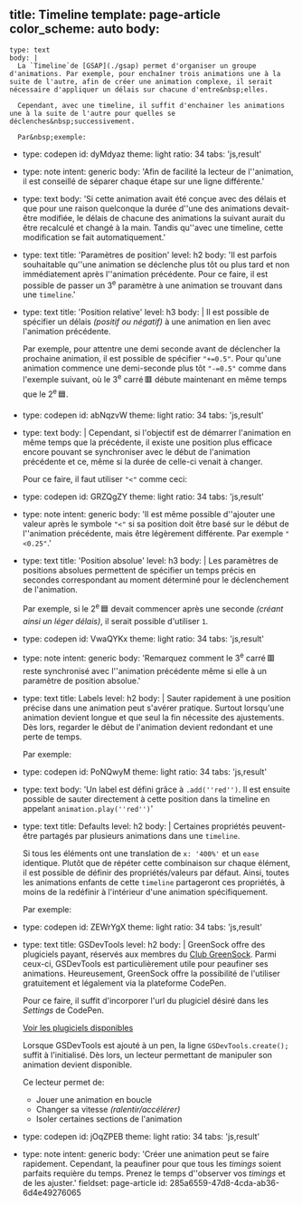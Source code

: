 title: Timeline
template: page-article
color_scheme: auto
body:
  -
    type: text
    body: |
      La `Timeline`de [GSAP](./gsap) permet d'organiser un groupe d'animations. Par exemple, pour enchaîner trois animations une à la suite de l'autre, afin de créer une animation complexe, il serait nécessaire d'appliquer un délais sur chacune d'entre&nbsp;elles. 
      
      Cependant, avec une timeline, il suffit d'enchainer les animations une à la suite de l'autre pour quelles se déclenches&nbsp;successivement.
      
      Par&nbsp;exemple:
  -
    type: codepen
    id: dyMdyaz
    theme: light
    ratio: 34
    tabs: 'js,result'
  -
    type: note
    intent: generic
    body: 'Afin de facilité la lecteur de l''animation, il est conseillé de séparer chaque étape sur une ligne&nbsp;différente.'
  -
    type: text
    body: 'Si cette animation avait été conçue avec des délais et que pour une raison quelconque la durée d''une des animations devait-être modifiée, le délais de chacune des animations la suivant aurait du être recalculé et changé à la main. Tandis qu''avec une timeline, cette modification se fait automatiquement.'
  -
    type: text
    title: 'Paramètres de position'
    level: h2
    body: 'Il est parfois souhaitable qu''une animation se déclenche plus tôt ou plus tard et non immédiatement après l''animation précédente. Pour ce faire, il est possible de passer un 3<sup>e</sup> paramètre à une animation se trouvant dans une `timeline`.'
  -
    type: text
    title: 'Position relative'
    level: h3
    body: |
      Il est possible de spécifier un délais _(positif ou négatif)_ à une animation en lien avec l'animation&nbsp;précédente. 
      
      Par exemple, pour attentre une demi seconde avant de déclencher la prochaine animation, il est possible de spécifier `"+=0.5"`. Pour qu'une animation commence une demi-seconde plus tôt `"-=0.5"` comme dans l'exemple&nbsp;suivant, où le 3<sup>e</sup> carré&thinsp;🟥 débute maintenant en même temps que le 2<sup>e</sup>&thinsp;🟦.
  -
    type: codepen
    id: abNqzvW
    theme: light
    ratio: 34
    tabs: 'js,result'
  -
    type: text
    body: |
      Cependant, si l'objectif est de démarrer l'animation en même temps que la précédente, il existe une position plus efficace encore pouvant se synchroniser avec le début de l'animation précédente et ce, même si la durée de celle-ci venait à&nbsp;changer.
      
      Pour ce faire, il faut utiliser `"<"` comme&nbsp;ceci:
  -
    type: codepen
    id: GRZQgZY
    theme: light
    ratio: 34
    tabs: 'js,result'
  -
    type: note
    intent: generic
    body: 'Il est même possible d''ajouter une valeur après le symbole `"<"` si sa position doit être basé sur le début de l''animation précédente, mais être légèrement différente. Par exemple&nbsp;`"<0.25"`.'
  -
    type: text
    title: 'Position absolue'
    level: h3
    body: |
      Les paramètres de positions absolues permettent de spécifier un temps précis en secondes correspondant au moment déterminé pour le déclenchement de&nbsp;l'animation.
      
      Par exemple, si le 2<sup>e</sup>&thinsp;🟦 devait commencer après une seconde _(créant ainsi un léger délais)_, il serait possible d'utiliser&nbsp;`1`.
  -
    type: codepen
    id: VwaQYKx
    theme: light
    ratio: 34
    tabs: 'js,result'
  -
    type: note
    intent: generic
    body: 'Remarquez comment le 3<sup>e</sup> carré&thinsp;🟥 reste synchronisé avec l''animation précédente même si elle à un paramètre de position&nbsp;absolue.'
  -
    type: text
    title: Labels
    level: h2
    body: |
      Sauter rapidement à une position précise dans une animation peut s'avérer pratique. Surtout lorsqu'une animation devient longue et que seul la fin nécessite des ajustements. Dès lors, regarder le début de l'animation devient redondant et une perte de&nbsp;temps.
      
      Par exemple:
  -
    type: codepen
    id: PoNQwyM
    theme: light
    ratio: 34
    tabs: 'js,result'
  -
    type: text
    body: 'Un label est défini grâce à `.add(''red'')`. Il est ensuite possible de sauter directement à cette position dans la timeline en appelant `animation.play(''red'')`'
  -
    type: text
    title: Defaults
    level: h2
    body: |
      Certaines propriétés peuvent-être partagés par plusieurs animations dans une&nbsp;`timeline`.
      
      Si tous les éléments ont une translation de `x: '400%'` et un `ease` identique. Plutôt que de répéter cette combinaison sur chaque élément, il est possible de définir des propriétés/valeurs par défaut. Ainsi, toutes les animations enfants de cette `timeline` partageront ces propriétés, à moins de la redéfinir à l'intérieur d'une animation&nbsp;spécifiquement. 
      
      Par&nbsp;exemple:
  -
    type: codepen
    id: ZEWrYgX
    theme: light
    ratio: 34
    tabs: 'js,result'
  -
    type: text
    title: GSDevTools
    level: h2
    body: |
      GreenSock offre des plugiciels payant, réservés aux membres du [Club GreenSock](https://greensock.com/club/). Parmi ceux-ci, GSDevTools est particulièrement utile pour peaufiner ses animations. Heureusement, GreenSock offre la possibilité de l'utiliser gratuitement et légalement via la plateforme&nbsp;CodePen.
      
      Pour ce faire, il suffit d'incorporer l'url du plugiciel désiré dans les _Settings_ de&nbsp;CodePen.
      
      [Voir les plugiciels&nbsp;disponibles](https://codepen.io/GreenSock/full/23d3979528b262cb07da37f6a7c7dd76)
      
      Lorsque GSDevTools est ajouté à un pen, la ligne `GSDevTools.create();` suffit à l'initialisé. Dès lors, un lecteur permettant de manipuler son animation devient&nbsp;disponible.
      
      Ce lecteur permet de:
      
      - Jouer une animation en&nbsp;boucle
      - Changer sa vitesse _(ralentir/accélérer)_
      - Isoler certaines sections de&nbsp;l'animation
  -
    type: codepen
    id: jOqZPEB
    theme: light
    ratio: 34
    tabs: 'js,result'
  -
    type: note
    intent: generic
    body: 'Créer une animation peut se faire rapidement. Cependant, la peaufiner pour que tous les _timings_ soient parfaits requière du temps. Prenez le temps d''observer vos _timings_ et de les&nbsp;ajuster.'
fieldset: page-article
id: 285a6559-47d8-4cda-ab36-6d4e49276065
